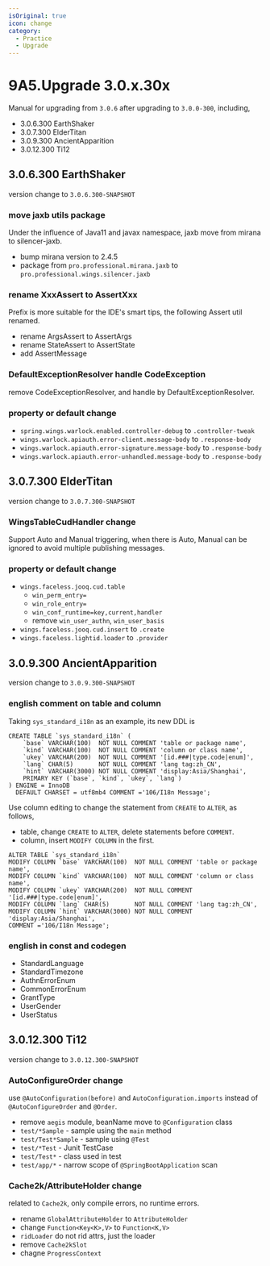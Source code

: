 ```yaml
---
isOriginal: true
icon: change
category:
  - Practice
  - Upgrade
---
```


# 9A5.Upgrade 3.0.x.30x

Manual for upgrading from `3.0.6` after upgrading to `3.0.0-300`, including,

* 3.0.6.300 EarthShaker
* 3.0.7.300 ElderTitan
* 3.0.9.300 AncientApparition
* 3.0.12.300 Ti12

## 3.0.6.300 EarthShaker

version change to `3.0.6.300-SNAPSHOT`

### move jaxb utils package

Under the influence of Java11 and javax namespace, jaxb move from mirana to silencer-jaxb.

* bump mirana version to 2.4.5
* package from `pro.professional.mirana.jaxb` to `pro.professional.wings.silencer.jaxb`

### rename XxxAssert to AssertXxx

Prefix is more suitable for the IDE's smart tips, the following Assert util renamed.

* rename ArgsAssert to AssertArgs
* rename StateAssert to AssertState
* add AssertMessage

### DefaultExceptionResolver handle CodeException

remove CodeExceptionResolver, and handle by DefaultExceptionResolver.

### property or default change

* `spring.wings.warlock.enabled.controller-debug` to `.controller-tweak`
* `wings.warlock.apiauth.error-client.message-body` to `.response-body`
* `wings.warlock.apiauth.error-signature.message-body` to `.response-body`
* `wings.warlock.apiauth.error-unhandled.message-body` to `.response-body`

## 3.0.7.300 ElderTitan

version change to `3.0.7.300-SNAPSHOT`

### WingsTableCudHandler change

Support Auto and Manual triggering, when there is Auto,
Manual can be ignored to avoid multiple publishing messages.

### property or default change

* `wings.faceless.jooq.cud.table`
  - `win_perm_entry=`
  - `win_role_entry=`
  - `win_conf_runtime=key,current,handler`
  - remove `win_user_authn`, `win_user_basis`
* `wings.faceless.jooq.cud.insert` to `.create`
* `wings.faceless.lightid.loader` to `.provider`

## 3.0.9.300 AncientApparition

version change to `3.0.9.300-SNAPSHOT`

### english comment on table and column

Taking `sys_standard_i18n` as an example, its new DDL is

```mysql
CREATE TABLE `sys_standard_i18n` (
    `base` VARCHAR(100)  NOT NULL COMMENT 'table or package name',
    `kind` VARCHAR(100)  NOT NULL COMMENT 'column or class name',
    `ukey` VARCHAR(200)  NOT NULL COMMENT '[id.###|type.code|enum]',
    `lang` CHAR(5)       NOT NULL COMMENT 'lang tag:zh_CN',
    `hint` VARCHAR(3000) NOT NULL COMMENT 'display:Asia/Shanghai',
    PRIMARY KEY (`base`, `kind`, `ukey`, `lang`)
) ENGINE = InnoDB
  DEFAULT CHARSET = utf8mb4 COMMENT ='106/I18n Message';
```

Use column editing to change the statement from `CREATE` to `ALTER`, as follows,

* table, change `CREATE` to `ALTER`, delete statements before `COMMENT`.
* column, insert `MODIFY COLUMN` in the first.

```mysql
ALTER TABLE `sys_standard_i18n` 
MODIFY COLUMN `base` VARCHAR(100)  NOT NULL COMMENT 'table or package name',
MODIFY COLUMN `kind` VARCHAR(100)  NOT NULL COMMENT 'column or class name',
MODIFY COLUMN `ukey` VARCHAR(200)  NOT NULL COMMENT '[id.###|type.code|enum]',
MODIFY COLUMN `lang` CHAR(5)       NOT NULL COMMENT 'lang tag:zh_CN',
MODIFY COLUMN `hint` VARCHAR(3000) NOT NULL COMMENT 'display:Asia/Shanghai',
COMMENT ='106/I18n Message';
```

### english in const and codegen

* StandardLanguage
* StandardTimezone
* AuthnErrorEnum
* CommonErrorEnum
* GrantType
* UserGender
* UserStatus

## 3.0.12.300 Ti12

version change to `3.0.12.300-SNAPSHOT`

### AutoConfigureOrder change

use `@AutoConfiguration(before)` and `AutoConfiguration.imports` instead of `@AutoConfigureOrder` and `@Order`.

* remove `aegis` module, beanName move to `@Configuration` class
* `test/*Sample` - sample using the `main` method
* `test/Test*Sample` - sample using `@Test`
* `test/*Test` - Junit TestCase
* `test/Test*` - class used in test
* `test/app/*` - narrow scope of `@SpringBootApplication` scan

### Cache2k/AttributeHolder change

related to `Cache2k`, only compile errors, no runtime errors.

* rename `GlobalAttributeHolder` to `AttributeHolder`
* change `Function<Key<K>,V>` to `Function<K,V>`
* `ridLoader` do not rid attrs, just the loader
* remove `Cache2kSlot`
* chagne `ProgressContext`

